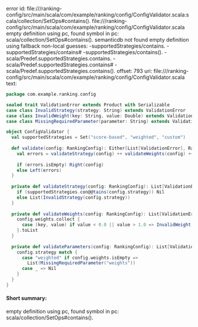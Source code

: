 error id: file://<WORKSPACE>/ranking-config/src/main/scala/com/example/ranking/config/ConfigValidator.scala:scala/collection/SetOps#contains().
file://<WORKSPACE>/ranking-config/src/main/scala/com/example/ranking/config/ConfigValidator.scala
empty definition using pc, found symbol in pc: scala/collection/SetOps#contains().
semanticdb not found
empty definition using fallback
non-local guesses:
	 -supportedStrategies/contains.
	 -supportedStrategies/contains#
	 -supportedStrategies/contains().
	 -scala/Predef.supportedStrategies.contains.
	 -scala/Predef.supportedStrategies.contains#
	 -scala/Predef.supportedStrategies.contains().
offset: 793
uri: file://<WORKSPACE>/ranking-config/src/main/scala/com/example/ranking/config/ConfigValidator.scala
text:
```scala
package com.example.ranking.config

sealed trait ValidationError extends Product with Serializable
case class InvalidStrategy(strategy: String) extends ValidationError
case class InvalidWeight(key: String, value: Double) extends ValidationError
case class MissingRequiredParameter(parameter: String) extends ValidationError

object ConfigValidator {
  val supportedStrategies = Set("score-based", "weighted", "custom")
  
  def validate(config: RankingConfig): Either[List[ValidationError], RankingConfig] = {
    val errors = validateStrategy(config) ++ validateWeights(config) ++ validateParameters(config)
    
    if (errors.isEmpty) Right(config)
    else Left(errors)
  }
  
  private def validateStrategy(config: RankingConfig): List[ValidationError] = {
    if (supportedStrategies.con@@tains(config.strategy)) Nil
    else List(InvalidStrategy(config.strategy))
  }
  
  private def validateWeights(config: RankingConfig): List[ValidationError] = {
    config.weights.collect {
      case (key, value) if value < 0.0 || value > 1.0 => InvalidWeight(key, value)
    }.toList
  }
  
  private def validateParameters(config: RankingConfig): List[ValidationError] = {
    config.strategy match {
      case "weighted" if config.weights.isEmpty => 
        List(MissingRequiredParameter("weights"))
      case _ => Nil
    }
  }
}
```


#### Short summary: 

empty definition using pc, found symbol in pc: scala/collection/SetOps#contains().